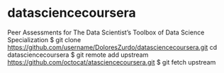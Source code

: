 datasciencecoursera
===================

Peer Assessments for The Data Scientist’s Toolbox of Data Science Specialization
$ git clone https://github.com/username/DoloresZurdo/datasciencecoursera.git
cd datasciencecoursera
$ git remote add upstream https://github.com/octocat/atasciencecoursera.git
$ git fetch upstream





